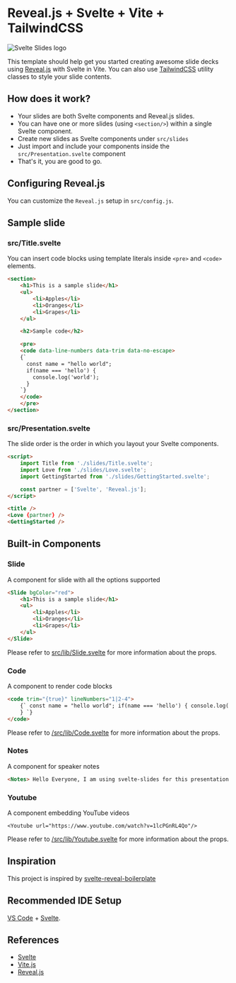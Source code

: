 # Reveal.js + Svelte + Vite + TailwindCSS

![Svelte Slides logo](public/svelte-slides.jpg)

This template should help get you started creating awesome slide decks using [Reveal.js](https://revealjs.com) with Svelte in Vite.
You can also use [TailwindCSS](https://tailwindcss.com) utility classes to style your slide contents.

## How does it work?

-   Your slides are both Svelte components and Reveal.js slides.
-   You can have one or more slides (using `<section/>`) within a single Svelte component.
-   Create new slides as Svelte components under `src/slides`
-   Just import and include your components inside the `src/Presentation.svelte` component
-   That's it, you are good to go.

## Configuring Reveal.js

You can customize the `Reveal.js` setup in `src/config.js`.

## Sample slide

### src/Title.svelte

You can insert code blocks using template literals inside `<pre>` and `<code>` elements.

```html
<section>
	<h1>This is a sample slide</h1>
	<ul>
		<li>Apples</li>
		<li>Oranges</li>
		<li>Grapes</li>
	</ul>

	<h2>Sample code</h2>

	<pre>
    <code data-line-numbers data-trim data-no-escape>
    {`
      const name = "hello world";
      if(name === 'hello') {
        console.log('world');
      }
    `}
    </code>
    </pre>
</section>
```

### src/Presentation.svelte

The slide order is the order in which you layout your Svelte components.

```html
<script>
	import Title from './slides/Title.svelte';
	import Love from './slides/Love.svelte';
	import GettingStarted from './slides/GettingStarted.svelte';

	const partner = ['Svelte', 'Reveal.js'];
</script>

<title />
<Love {partner} />
<GettingStarted />
```

## Built-in Components

### Slide

A component for slide with all the options supported

```html
<Slide bgColor="red">
	<h1>This is a sample slide</h1>
	<ul>
		<li>Apples</li>
		<li>Oranges</li>
		<li>Grapes</li>
	</ul>
</Slide>
```

Please refer to [src/lib/Slide.svelte](src/lib/Slide.svelte) for more information about the props.

### Code

A component to render code blocks

```html
<code trim="{true}" lineNumbers="1|2-4">
	{` const name = "hello world"; if(name === 'hello') { console.log('world');
	} `}
</code>
```

Please refer to [/src/lib/Code.svelte](/src/lib/Code.svelte) for more information about the props.

### Notes

A component for speaker notes

```html
<Notes> Hello Everyone, I am using svelte-slides for this presentation </Notes>
```

### Youtube

A component embedding YouTube videos

```
<Youtube url="https://www.youtube.com/watch?v=1lcPGnRL4Qo"/>
```

Please refer to [/src/lib/Youtube.svelte](/src/lib/Youtube.svelte) for more information about the props.

## Inspiration

This project is inspired by [svelte-reveal-boilerplate](https://github.com/micschwarz/svelte-reveal-boilerplate/)

## Recommended IDE Setup

[VS Code](https://code.visualstudio.com/) + [Svelte](https://marketplace.visualstudio.com/items?itemName=svelte.svelte-vscode).

## References

-   [Svelte](https://svelte.dev)
-   [Vite.js](https://vitejs.dev)
-   [Reveal.js](https://revealjs.com)
